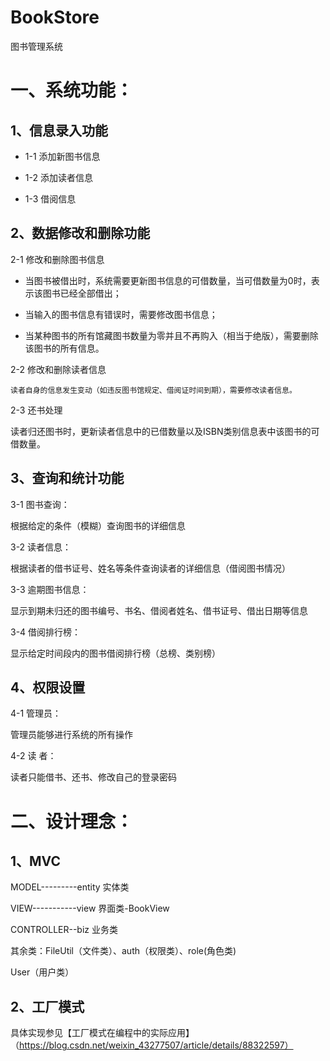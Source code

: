 # BookStore
图书管理系统

# 一、系统功能：

## 1、信息录入功能

* 1-1 添加新图书信息

* 1-2 添加读者信息

* 1-3 借阅信息

## 2、数据修改和删除功能

2-1 修改和删除图书信息

 * 当图书被借出时，系统需要更新图书信息的可借数量，当可借数量为0时，表示该图书已经全部借出；
    
 * 当输入的图书信息有错误时，需要修改图书信息；
    
 * 当某种图书的所有馆藏图书数量为零并且不再购入（相当于绝版），需要删除该图书的所有信息。
    
2-2 修改和删除读者信息

    读者自身的信息发生变动（如违反图书馆规定、借阅证时间到期），需要修改读者信息。
    
2-3 还书处理

   读者归还图书时，更新读者信息中的已借数量以及ISBN类别信息表中该图书的可借数量。
   
## 3、查询和统计功能

3-1 图书查询：

根据给定的条件（模糊）查询图书的详细信息

3-2 读者信息：

根据读者的借书证号、姓名等条件查询读者的详细信息（借阅图书情况）

3-3 逾期图书信息：

显示到期未归还的图书编号、书名、借阅者姓名、借书证号、借出日期等信息

3-4 借阅排行榜：

显示给定时间段内的图书借阅排行榜（总榜、类别榜）

## 4、权限设置

4-1 管理员：

管理员能够进行系统的所有操作

4-2 读  者：

读者只能借书、还书、修改自己的登录密码

# 二、设计理念：

## 1、MVC

MODEL---------entity 实体类

VIEW-----------view   界面类-BookView

CONTROLLER--biz      业务类

其余类：FileUtil（文件类）、auth（权限类）、role(角色类)

User（用户类）

## 2、工厂模式

具体实现参见【工厂模式在编程中的实际应用】（https://blog.csdn.net/weixin_43277507/article/details/88322597）
